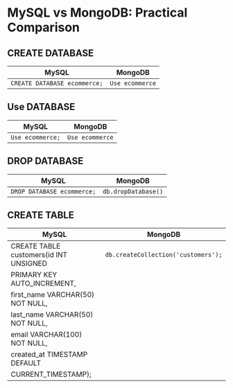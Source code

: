 # MySQL vs MongoDB: Practical Comparison

## CREATE DATABASE

| MySQL                                   | MongoDB                             |
|-----------------------------------------|-------------------------------------|
| `CREATE DATABASE ecommerce;`            | `Use ecommerce`                     |


## Use DATABASE

| MySQL                                   | MongoDB                             |
|-----------------------------------------|-------------------------------------|
| `Use ecommerce;`                        | `Use ecommerce`                     |


## DROP DATABASE

| MySQL                                   | MongoDB                             |
|-----------------------------------------|-------------------------------------|
| `DROP DATABASE ecommerce;`              | `db.dropDatabase()`                 |

## CREATE TABLE

| MySQL                                   | MongoDB                             |
|-----------------------------------------|-------------------------------------|
| CREATE TABLE customers(id INT UNSIGNED  | `db.createCollection('customers');` |
| PRIMARY KEY AUTO_INCREMENT,             |                                     |
| first_name VARCHAR(50) NOT NULL,        |                                     |
| last_name VARCHAR(50) NOT NULL,         |                                     |
| email VARCHAR(100) NOT NULL,            |                                     |
| created_at TIMESTAMP DEFAULT            |                                     |
| CURRENT_TIMESTAMP);                     |                                     |